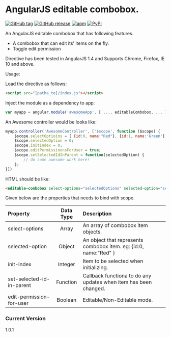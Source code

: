 # AngularJS editable combobox.

[![GitHub tag](https://img.shields.io/badge/tag-V1.0.1-brightgreen.svg)](https://github.com/isurusiri/editablecombobox/releases/tag/V1.0.1)
[![GitHub release](https://img.shields.io/badge/release-V1.0.1-blue.svg)](https://github.com/isurusiri/editablecombobox/releases)
[![apm](https://img.shields.io/badge/license-MIT-brightgreen.svg)](https://github.com/isurusiri/editablecombobox/blob/master/LICENSE)
[![PyPI](https://img.shields.io/pypi/status/Django.svg?maxAge=2592000)](https://github.com/isurusiri/editablecombobox)

An AngularJS editable combobox that has following features.

  - A combobox that can edit its' items on the fly.
  - Toggle edit permission 

Directive has been tested in AngularJS 1.4 and Supports Chrome, Firefox, IE 10 and above.

Usage:

Load the directive as follows:
```html
<script src="[patha_to]/index.js"></script>
```
Inject the module as a dependency to app:

```js
var myapp = angular.module('awesomeApp', [ ..., editableCombobox, ... ]);
```

An Awesome controller would be looks like:

```js
myapp.controller('AwesomeController', ['$scope', function ($scope) {
    $scope.selectOptioins = [ {id:0, name:"Red"}, {id:1, name:'Green'}, {id:2, name:'Orange'}];
    $scope.selectedOption = 0;
    $scope.initIndex = 0;
    $scope.editPermissinonsForUser = true;
    $scope.setSelectedIdInParent = function(selectedOption) {
        // do some awesome work here!
    };
}])
```

HTML should be like:

```html
<editable-combobox select-options="selectedOptions" selected-option="selectedOption" init-index="initIndex" set-selected-id-in-parent="setSelectedIdInParent" edit-permission-for-user="editPermissinonsForUser"></editable-combobox>
```

Given below are the properties that needs to bind with scope.

| Property     | Data Type | Description   |
| :------- | :----: | :--- |
| select-options | Array |  An array of combobox item objects.    |
| selected-option    | Object   |  An object that represents combobox item. eg: {id:0, name:"Red" }   |
| init-index     | Integer    |  Item to be selected when initializing.  |
| set-selected-id-in-parent    | Function   |  Callback functiona to do any updates when item has been changed.   |
| edit-permission-for-user    | Boolean    |  Editable/Non-Editable mode.  |

### Current Version
1.0.1
